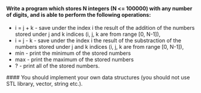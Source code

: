 #### Write a program which stores N integers (N <= 100000) with any number of digits, and is able to perform the following operations:
<ul>
<li>i = j + k - save under the index i the result of the addition of the numbers stored under j and k indices (i, j, k are from range [0, N-1]),<br></li>
<li>i = j - k - save under the index i the result of the substraction of the numbers stored under j and k indices (i, j, k are from range [0, N-1]),<br></li>
<li>min - print the minimum of the stored numbers<br></li>
<li>max - print the maximum of the stored numbers <br></li>
<li>? - print all of the stored numbers.<br></li>
</ul>
#### You should implement your own data structures (you should not use STL library, vector, string etc.).
